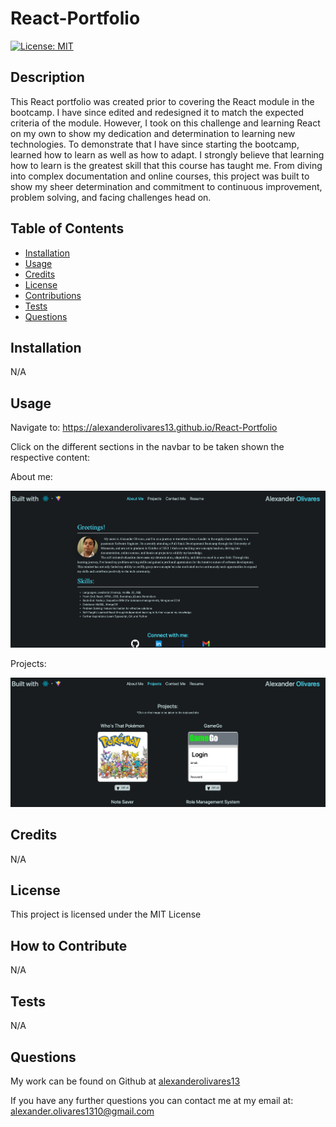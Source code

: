 # React-Portfolio

[![License: MIT](https://img.shields.io/badge/License-MIT-yellow.svg)](https://opensource.org/licenses/MIT)

## Description

This React portfolio was created prior to covering the React module in the bootcamp. I have since edited and redesigned it to match the expected criteria of the module. However, I took on this challenge and learning React on my own to show my dedication and determination to learning new technologies. To demonstrate that I have since starting the bootcamp, learned how to learn as well as how to adapt. I strongly believe that learning how to learn is the greatest skill that this course has taught me. From diving into complex documentation and online courses, this project was built to show my sheer determination and commitment to continuous improvement, problem solving, and facing challenges head on. 

## Table of Contents

- [Installation](#installation)
- [Usage](#usage)
- [Credits](#credits)
- [License](#license)
- [Contributions](#how-to-contribute)
- [Tests](#tests)
- [Questions](#questions)

## Installation

N/A

## Usage

Navigate to: https://alexanderolivares13.github.io/React-Portfolio

Click on the different sections in the navbar to be taken shown the respective content:

About me:

![About-me-portfolio-screenshot](./src/assets/portfolio-screenshot.png)

Projects:

![Projects-portfolio-section](./src/assets/projects-screenshot.png)

## Credits

N/A

## License

This project is licensed under the MIT License

## How to Contribute

N/A

## Tests

N/A

## Questions

My work can be found on Github at [alexanderolivares13](https://www.github.com/alexanderolivares13)

If you have any further questions you can contact me at my email at: [alexander.olivares1310@gmail.com](mailto:alexander.olivares1310@gmail.com)
